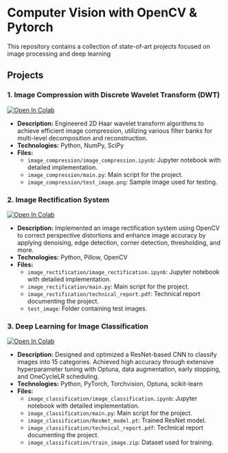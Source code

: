 # Computer Vision with OpenCV & Pytorch

This repository contains a collection of state-of-art projects focused on image processing and deep learning

## Projects

### 1. Image Compression with Discrete Wavelet Transform (DWT)
<a target="_blank" href="https://colab.research.google.com/github/XueshunLin/OpenCV-DeepLearning-Projects/blob/main/image_compression/image_compression.ipynb">
  <img src="https://colab.research.google.com/assets/colab-badge.svg" alt="Open In Colab"/>
</a>

- **Description:** Engineered 2D Haar wavelet transform algorithms to achieve efficient image compression, utilizing various filter banks for multi-level decomposition and reconstruction.
- **Technologies:** Python, NumPy, SciPy
- **Files:**
  - `image_compression/image_compression.ipynb`: Jupyter notebook with detailed implementation.
  - `image_compression/main.py`: Main script for the project.
  - `image_compression/test_image.png`: Sample image used for testing.

### 2. Image Rectification System
<a target="_blank" href="https://colab.research.google.com/github/XueshunLin/OpenCV-DeepLearning-Projects/blob/main/image_rectification/image_rectification.ipynb">
  <img src="https://colab.research.google.com/assets/colab-badge.svg" alt="Open In Colab"/>
</a>

- **Description:** Implemented an image rectification system using OpenCV to correct perspective distortions and enhance image accuracy by applying denoising, edge detection, corner detection, thresholding, and more.
- **Technologies:** Python, Pillow, OpenCV
- **Files:**
  - `image_rectification/image_rectification.ipynb`: Jupyter notebook with detailed implementation.
  - `image_rectification/main.py`: Main script for the project.
  - `image_rectification/technical_report.pdf`: Technical report documenting the project.
  - `test_image`: Folder containing test images.

### 3. Deep Learning for Image Classification
 <a target="_blank" href="https://colab.research.google.com/github/XueshunLin/OpenCV-DeepLearning-Projects/blob/main/image_classification/image_classification.ipynb">
  <img src="https://colab.research.google.com/assets/colab-badge.svg" alt="Open In Colab"/>
</a>

- **Description:** Designed and optimized a ResNet-based CNN to classify images into 15 categories. Achieved high accuracy through extensive hyperparameter tuning with Optuna, data augmentation, early stopping, and OneCycleLR scheduling.
- **Technologies:** Python, PyTorch, Torchvision, Optuna, scikit-learn
- **Files:**
  - `image_classification/image_classification.ipynb`: Jupyter notebook with detailed implementation.
  - `image_classification/main.py`: Main script for the project.
  - `image_classification/ResNet_model.pt`: Trained ResNet model.
  - `image_classification/technical_report.pdf`: Technical report documenting the project.
  - `image_classification/train_image.zip`: Dataset used for training.